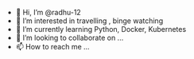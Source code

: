 - 👋 Hi, I’m @radhu-12
- 👀 I’m interested in travelling , binge watching
- 🌱 I’m currently learning Python, Docker, Kubernetes 
- 💞️ I’m looking to collaborate on ...
- 📫 How to reach me ...

<!---
radhu-12/radhu-12 is a ✨ special ✨ repository because its `README.md` (this file) appears on your GitHub profile.
You can click the Preview link to take a look at your changes.
--->

